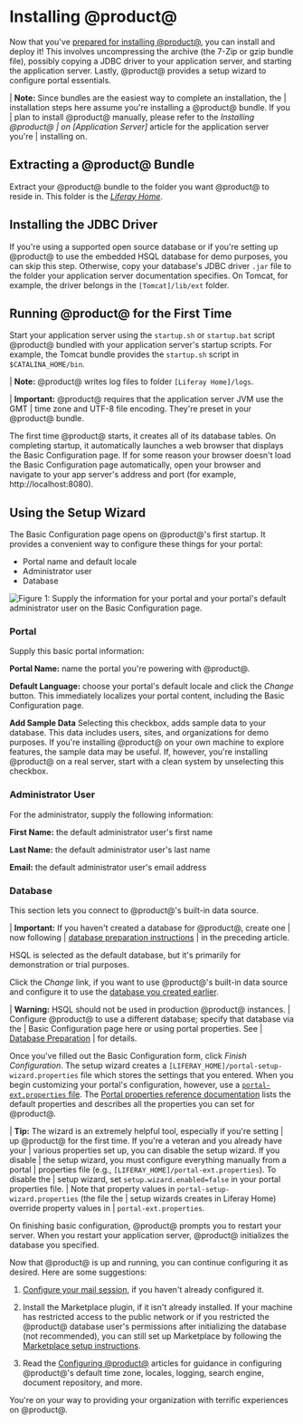 # Installing @product@

Now that you've
[prepared for installing @product@](/deployment/deployment/-/knowledge_base/7-2/preparing-for-install),
you can install and deploy it! This involves uncompressing the archive (the
7-Zip or gzip bundle file), possibly copying a JDBC driver to your application
server, and starting the application server. Lastly, @product@ provides a setup
wizard to configure portal essentials. 

| **Note:** Since bundles are the easiest way to complete an installation, the 
| installation steps here assume you're installing a @product@ bundle. If you 
| plan to install @product@ manually, please refer to the *Installing @product@ | on \[Application Server\]* article for the application server you're
| installing on. 

## Extracting a @product@ Bundle 

Extract your @product@ bundle to the folder you want @product@ to reside in.
This folder is the
[*Liferay Home*](/deployment/reference/-/knowledge_base/7-2/liferay-home). 

## Installing the JDBC Driver 

If you're using a supported open source database or if you're setting up
@product@ to use the embedded HSQL database for demo purposes, you can skip this
step. Otherwise, copy your database's JDBC driver `.jar` file to the folder your
application server documentation specifies. On Tomcat, for example, the driver
belongs in the `[Tomcat]/lib/ext` folder. 

## Running @product@ for the First Time 

Start your application server using the `startup.sh` or `startup.bat` script
@product@ bundled with your application server's startup scripts. For example,
the Tomcat bundle provides the `startup.sh` script in `$CATALINA_HOME/bin`.

| **Note:** @product@ writes log files to folder `[Liferay Home]/logs`. 

| **Important:** @product@ requires that the application server JVM use the GMT 
| time zone and UTF-8 file encoding. They're preset in your @product@ bundle. 

The first time @product@ starts, it creates all of its database tables. On
completing startup, it automatically launches a web browser that displays the
Basic Configuration page. If for some reason your browser doesn't load the Basic
Configuration page automatically, open your browser and navigate to your app
server's address and port (for example, http://localhost:8080).

## Using the Setup Wizard 

The Basic Configuration page opens on @product@'s first startup. It provides a convenient way to configure these things for your portal:

-   Portal name and default locale
-   Administrator user
-   Database 

![Figure 1: Supply the information for your portal and your portal's default administrator user on the Basic Configuration page.](../../images/basic-configuration1.png)

### Portal 

Supply this basic portal information:

**Portal Name:** name the portal you're powering with @product@.

**Default Language:** choose your portal's default locale and click the *Change*
button. This immediately localizes your portal content, including the Basic
Configuration page. 

**Add Sample Data** Selecting this checkbox, adds sample data to your 
database. This data includes users, sites, and organizations for demo purposes.
If you're installing @product@ on your own machine to explore features, the
sample data may be useful. If, however, you're installing @product@ on a real
server, start with a clean system by unselecting this checkbox. 

### Administrator User 

For the administrator, supply the following information:

**First Name:** the default administrator user's first name

**Last Name:** the default administrator user's last name

**Email:** the default administrator user's email address

### Database 

This section lets you connect to @product@'s built-in data source.

| **Important:** If you haven't created a database for @product@, create one 
| now following
| [database preparation instructions](/deployment/deployment/-/knowledge_base/7-2/preparing-for-install#database-preparation)
| in the preceding article. 

HSQL is selected as the default database, but it's primarily for demonstration
or trial purposes. 

Click the *Change* link, if you want to use @product@'s built-in data source and
configure it to use the
[database you created earlier](/deployment/deployment/-/knowledge_base/7-2/preparing-for-install#database-preparation). 

| **Warning:** HSQL should not be used in production @product@ instances. 
| Configure @product@ to use a different database; specify that database via the
| Basic Configuration page here or using portal properties. See
| [Database Preparation](/deployment/deployment/-/knowledge_base/7-2/preparing-for-install#database-preparation)
| for details.  

Once you've filled out the Basic Configuration form, click *Finish
Configuration*. The setup wizard creates a
`[LIFERAY_HOME]/portal-setup-wizard.properties` file which stores the settings
that you entered. When you begin customizing your portal's configuration,
however, use a
[`portal-ext.properties` file](/deployment/reference/-/knowledge_base/7-2/portal-properties).
The
[Portal properties reference documentation](@platform-ref@/7.2-latest/propertiesdoc)
lists the default properties and describes all the properties you can set for
@product@. 

| **Tip:** The wizard is an extremely helpful tool, especially if you're setting
| up @product@ for the first time. If you're a veteran and you already have your
| various properties set up, you can disable the setup wizard. If you disable 
| the setup wizard, you must configure everything manually from a portal
| properties file (e.g., `[LIFERAY_HOME]/portal-ext.properties`). To disable the
| setup wizard, set `setup.wizard.enabled=false` in your portal properties file.
| Note that property values in `portal-setup-wizard.properties` (the file the
| setup wizards creates in Liferay Home) override property values in
| `portal-ext.properties`.

On finishing basic configuration, @product@ prompts you to restart your server.
When you restart your application server, @product@ initializes the database you
specified. 

Now that @product@ is up and running, you can continue configuring it as
desired. Here are some suggestions:

1.  [Configure your mail session](/deployment/deployment/-/knowledge_base/7-2/configuring-mail),
    if you haven't already configured it. 

2.  Install the Marketplace plugin, if it isn't already installed. If your 
    machine has  restricted access to the public network or if you restricted
    the @product@ database user's permissions after initializing the database
    (not recommended), you can still set up Marketplace by following the
    [Marketplace setup instructions](/deployment/deployment/-/knowledge_base/7-2/setting-up-marketplace). 

3.  Read the
    [Configuring @product@](/deployment/deployment/-/knowledge_base/7-2/configuring-product)
    articles for guidance in configuring @product@'s default time zone, locales,
    logging, search engine, document repository, and more.

You're on your way to providing your organization with terrific experiences on
@product@. 
